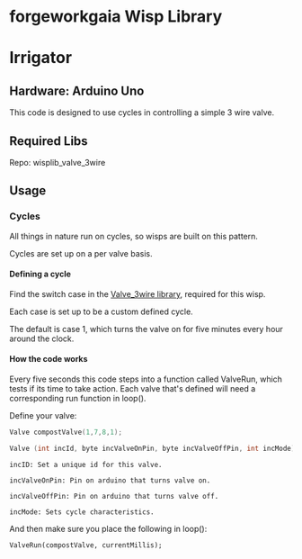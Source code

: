 
# forgeworkgaia Wisp Library

# Irrigator

## Hardware: Arduino Uno

This code is designed to use cycles in controlling a simple 3 wire valve.

## Required Libs
Repo: wisplib_valve_3wire


## Usage


### Cycles

All things in nature run on cycles, so wisps are built on this pattern.

Cycles are set up on a per valve basis.

#### Defining a cycle

Find the switch case in the [Valve_3wire library](https://github.com/forgeworkgaia/wislib_valve_3wire), required for this wisp.

Each case is set up to be a custom defined cycle.

The default is case 1, which turns the valve on for five minutes every hour around the clock.


#### How the code works

Every five seconds this code steps into a function called ValveRun, which tests if its time to take action. Each valve that's defined will need a corresponding run function in loop().

Define your valve:

```c++
Valve compostValve(1,7,8,1);
```

```c++
Valve (int incId, byte incValveOnPin, byte incValveOffPin, int incMode)
```
    incID: Set a unique id for this valve.

    incValveOnPin: Pin on arduino that turns valve on.

    incValveOffPin: Pin on arduino that turns valve off.

    incMode: Sets cycle characteristics.


And then make sure you place the following in loop():

`ValveRun(compostValve, currentMillis);` 
